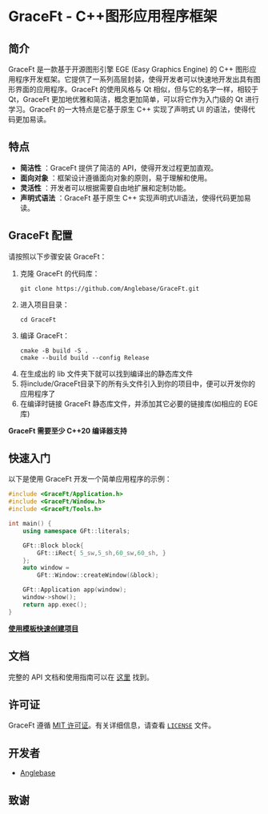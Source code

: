 # GraceFt - C++图形应用程序框架

## 简介

GraceFt 是一款基于开源图形引擎 EGE (Easy Graphics Engine) 的 C++ 图形应用程序开发框架。它提供了一系列高层封装，使得开发者可以快速地开发出具有图形界面的应用程序。GraceFt 的使用风格与 Qt 相似，但与它的名字一样，相较于 Qt，GraceFt 更加地优雅和简洁，概念更加简单，可以将它作为入门级的 Qt 进行学习。GraceFt 的一大特点是它基于原生 C++ 实现了声明式 UI 的语法，使得代码更加易读。

## 特点

- **简洁性** ：GraceFt 提供了简洁的 API，使得开发过程更加直观。
- **面向对象** ：框架设计遵循面向对象的原则，易于理解和使用。
- **灵活性** ：开发者可以根据需要自由地扩展和定制功能。
- **声明式语法** ：GraceFt 基于原生 C++ 实现声明式UI语法，使得代码更加易读。

## GraceFt 配置

请按照以下步骤安装 GraceFt：

1. 克隆 GraceFt 的代码库：
   ```
   git clone https://github.com/Anglebase/GraceFt.git
   ```
2. 进入项目目录：
   ```
   cd GraceFt
   ```
3. 编译 GraceFt：
   ```
   cmake -B build -S .
   cmake --build build --config Release
   ```
4. 在生成出的 lib 文件夹下就可以找到编译出的静态库文件
5. 将include/GraceFt目录下的所有头文件引入到你的项目中，便可以开发你的应用程序了
6. 在编译时链接 GraceFt 静态库文件，并添加其它必要的链接库(如相应的 EGE 库)

**GraceFt 需要至少 C++20 编译器支持**

## 快速入门

以下是使用 GraceFt 开发一个简单应用程序的示例：

```cpp
#include <GraceFt/Application.h>
#include <GraceFt/Window.h>
#include <GraceFt/Tools.h>

int main() {
    using namespace GFt::literals;

    GFt::Block block{
        GFt::iRect{ 5_sw,5_sh,60_sw,60_sh, }
    };
    auto window =
        GFt::Window::createWindow(&block);

    GFt::Application app(window);
    window->show();
    return app.exec();
}
```
**[使用模板快速创建项目](https://github.com/Anglebase/GraceFt/releases)**

## 文档

完整的 API 文档和使用指南可以在 [这里](https://anglebase.github.io/GraceFt-Doc/) 找到。

## 许可证

GraceFt 遵循 [MIT 许可证](https://opensource.org/licenses/MIT)。有关详细信息，请查看 [`LICENSE`](./LICENSE) 文件。

## 开发者
 - [Anglebase](https://github.com/Anglebase)

## 致谢
